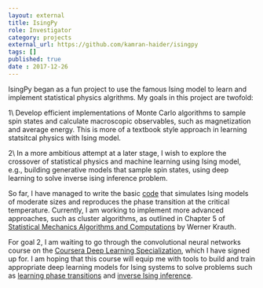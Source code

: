 ```yaml
---
layout: external
title: IsingPy
role: Investigator
category: projects
external_url: https://github.com/kamran-haider/isingpy
tags: []
published: true
date : 2017-12-26
---
```


IsingPy began as a fun project to use the famous Ising model to learn and implement statistical physics algrithms.
My goals in this project are twofold:

1\ Develop efficient implementations of Monte Carlo algorithms to sample spin states and calculate macroscopic observables, such as magnetization and average energy. This is more of a textbook style approach in learning statsitcal physics with Ising model.

2\ In a more ambitious attempt at a later stage, I wish to explore the crossover of statistical physics and machine learning
using Ising model, e.g., building generative models that sample spin states, using deep learning to solve inverse ising inference problem.

So far, I have managed to write the basic [code](https://github.com/kamran-haider/isingpy/blob/master/examples/modeling_ising_magnets_first_attempt.ipynb) 
that simulates Ising models of moderate sizes and reproduces the phase 
transition at the critical temperature. Currently, I am working to implement more advanced approaches, 
such as cluster algorithms, as outlined in Chapter 5 of 
[Statistical Mechanics Algorithms and Computations](https://global.oup.com/academic/product/statistical-mechanics-9780198515364?cc=us&lang=en&) 
by Werner Krauth.

For goal 2, I am waiting to go through the convolutional neural networks course on the [Coursera Deep Learning Specialization](https://www.coursera.org/specializations/deep-learning), 
which I have signed up for. I am hoping that this course will equip me with tools to build and train appropriate deep learning
models for Ising systems to solve problems such as [learning phase transitions](https://www.nature.com/articles/nphys4035) 
and [inverse Ising inference](https://arxiv.org/abs/1706.08466).
